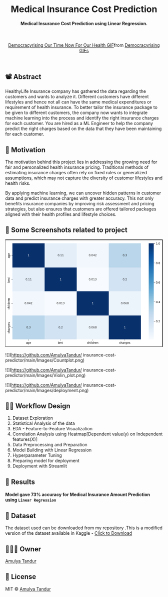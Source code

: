 
<h1 align="center">Medical Insurance Cost Prediction</h1>

<div align= "center">
  <h4>Medical Insurance Cost Prediction using Linear Regression.</h4><br>
  <img src=><div class="tenor-gif-embed" data-postid="19423685" data-share-method="host" data-aspect-ratio="1" data-width="100%"><a href="https://tenor.com/view/democracyrising-our-time-now-for-our-health-healthcare-health-good-health-gif-19423685">Democracyrising Our Time Now For Our Health GIF</a>from <a href="https://tenor.com/search/democracyrising-gifs">Democracyrising GIFs</a></div> <script type="text/javascript" async src="https://tenor.com/embed.js"></script>
</div>

&nbsp;&nbsp;&nbsp;&nbsp;&nbsp;&nbsp;&nbsp;&nbsp;&nbsp;&nbsp;&nbsp;&nbsp;&nbsp;&nbsp;&nbsp;&nbsp;&nbsp;&nbsp;&nbsp;&nbsp;&nbsp;&nbsp;&nbsp;&nbsp;&nbsp;&nbsp;&nbsp;&nbsp;&nbsp;&nbsp;&nbsp;&nbsp;&nbsp;&nbsp;&nbsp;

## 📽 Abstract 

HealthyLife Insurance company has gathered the data regarding the customers and wants to analyze it. Different customers have different lifestyles and hence not all can have the same medical expenditures or requirement of health insurance. To better tailor the insurance package to be given to different customers, the company now wants to integrate machine learning into the process and identify the right insurance charges for each customer. You are hired as a ML Engineer to help the company predict the right charges based on the data that they have been maintaining for each customer.

## 🎯 Motivation

The motivation behind this project lies in addressing the growing need for fair and personalized health insurance pricing. Traditional methods of estimating insurance charges often rely on fixed rules or generalized assumptions, which may not capture the diversity of customer lifestyles and health risks.

By applying machine learning, we can uncover hidden patterns in customer data and predict insurance charges with greater accuracy. This not only benefits insurance companies by improving risk assessment and pricing strategies, but also ensures that customers are offered tailored packages aligned with their health profiles and lifestyle choices.
 
## 📸 Some Screenshots related to project 

![Heatmap](https://raw.githubusercontent.com/AmulyaTandur/insurance-cost-predictor/main/Images/Heatmap.png)

![](https://github.com/AmulyaTandur/
insurance-cost-predictor/main/Images/Countplot.png)

![](https://github.com/AmulyaTandur/
insurance-cost-predictor/main/Images/Violin_plot.png)

![](https://github.com/AmulyaTandur/
insurance-cost-predictor/main/Images/deployment.png)

## ✍🏻 Workflow Design
<ol>
    <li>Dataset Exploration</li>
    <li>Statistical Analysis of the data</li>
    <li>EDA - Feature-to-Feature Visualization</li>
    <li>Correlation Analysis using Heatmap[Dependent value(y) on Independent features(X)]</li> 
    <li>Data Preprocessing and Preparation</li>
    <li>Model Building with Linear Regression</li>
    <li>Hyperparameter Tuning</li>
    <li>Preparing model for deployment</li>
    <li>Deployment with Streamlit</li>
</ol>

## :key: Results

####  Model gave 73% accuracy for Medical Insurance Amount Prediction using <code>Linear Regression</code>


## :file_folder: Dataset
The dataset used can be downloaded from my repository .This is a modified version of the dataset available in Kaggle - [Click to Download](https://www.kaggle.com/mirichoi0218/insurance)

## 👩🏻‍💻 Owner
[Amulya Tandur](https://github.com/AmulyaTandur)

## :eyes: License
MIT © [Amulya Tandur](https://github.com/AmulyaTandur/insurance-cost-predictor/LICENSE)
